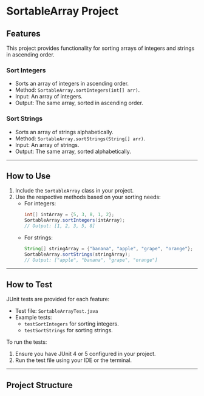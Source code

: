 # SortableArray Project

## Features
This project provides functionality for sorting arrays of integers and strings in ascending order.

### **Sort Integers**
- Sorts an array of integers in ascending order.
- Method: `SortableArray.sortIntegers(int[] arr)`.
- Input: An array of integers.
- Output: The same array, sorted in ascending order.

### **Sort Strings**
- Sorts an array of strings alphabetically.
- Method: `SortableArray.sortStrings(String[] arr)`.
- Input: An array of strings.
- Output: The same array, sorted alphabetically.

---

## How to Use
1. Include the `SortableArray` class in your project.
2. Use the respective methods based on your sorting needs:
   - For integers:
     ```java
     int[] intArray = {5, 3, 8, 1, 2};
     SortableArray.sortIntegers(intArray);
     // Output: [1, 2, 3, 5, 8]
     ```
   - For strings:
     ```java
     String[] stringArray = {"banana", "apple", "grape", "orange"};
     SortableArray.sortStrings(stringArray);
     // Output: ["apple", "banana", "grape", "orange"]
     ```

---

## How to Test
JUnit tests are provided for each feature:
- Test file: `SortableArrayTest.java`
- Example tests:
  - `testSortIntegers` for sorting integers.
  - `testSortStrings` for sorting strings.

To run the tests:
1. Ensure you have JUnit 4 or 5 configured in your project.
2. Run the test file using your IDE or the terminal.

---

## Project Structure
